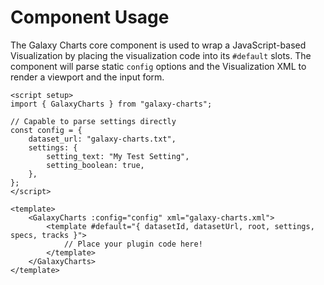 # Component Usage

The Galaxy Charts core component is used to wrap a JavaScript-based Visualization by placing the visualization code into its `#default` slots. The component will parse static `config` options and the Visualization XML to render a viewport and the input form.

```vue
<script setup>
import { GalaxyCharts } from "galaxy-charts";

// Capable to parse settings directly
const config = {
    dataset_url: "galaxy-charts.txt",
    settings: {
        setting_text: "My Test Setting",
        setting_boolean: true,
    },
};
</script>

<template>
    <GalaxyCharts :config="config" xml="galaxy-charts.xml">
        <template #default="{ datasetId, datasetUrl, root, settings, specs, tracks }">
            // Place your plugin code here!
        </template>
    </GalaxyCharts>
</template>

```
